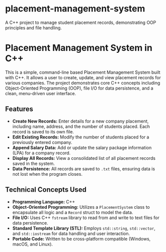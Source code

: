 # placement-management-system
A C++ project to manage student placement records, demonstrating OOP principles and file handling.

# Placement Management System in C++

This is a simple, command-line based Placement Management System built with C++. It allows a user to create, update, and view placement records for various companies. The project demonstrates core C++ concepts including Object-Oriented Programming (OOP), file I/O for data persistence, and a clean, menu-driven user interface.

## Features

* **Create New Records:** Enter details for a new company placement, including name, address, and the number of students placed. Each record is saved to its own file.
* **Edit Existing Records:** Modify the number of students placed for a previously entered company.
* **Append Salary Data:** Add or update the salary package information (LPA) for a company record.
* **Display All Records:** View a consolidated list of all placement records saved in the system.
* **Data Persistence:** All records are saved to `.txt` files, ensuring data is not lost when the program closes.

## Technical Concepts Used

* **Programming Language:** C++
* **Object-Oriented Programming:** Utilizes a `PlacementSystem` class to encapsulate all logic and a `Record` struct to model the data.
* **File I/O:** Uses C++ `fstream` library to read from and write to text files for data persistence.
* **Standard Template Library (STL):** Employs `std::string`, `std::vector`, and `std::iostream` for data handling and user interaction.
* **Portable Code:** Written to be cross-platform compatible (Windows, macOS, and Linux).
